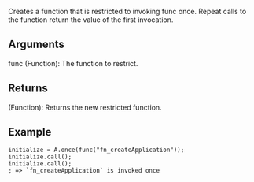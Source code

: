 Creates a function that is restricted to invoking func once. Repeat calls to the function return the value of the first invocation.


## Arguments
func (Function): The function to restrict.


## Returns
(Function): Returns the new restricted function.


## Example
```autohotkey
initialize = A.once(func("fn_createApplication"));
initialize.call();
initialize.call();
; => `fn_createApplication` is invoked once
```